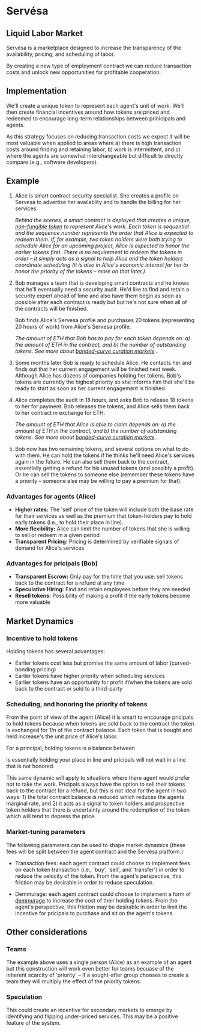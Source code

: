 # Servésa

## Liquid Labor Market

Servésa is a marketplace designed to increase the transparency of the availability, pricing, and scheduling of labor. 

By creating a new type of employment contract we can reduce transaction costs and unlock new opportunities for profitable cooperation.

## Implementation

We'll create a unique token to represent each agent's unit of work. We'll then create financial incentives around how tokens are priced and redeemed to encourage long-term relationships between prinicipals and agents.

As this strategy focuses on reducing transaction costs we expect it will be most valuable when applied to areas where a) there is high transaction costs around finding and retaining labor, b) work is intermittent, and c) where the agents are somewhat interchangeable but difficult to directly compare (e.g., software developers).

## Example

1.  Alice is smart contract security specialist. She creates a profile on Servesa to advertise her availablity and to handle the billing for her services.

    _Behind the scenes, a smart contract is deployed that creates a unique, [non-fungible token](https://hackernoon.com/an-overview-of-non-fungible-tokens-5f140c32a70a) to represent Alice's work. Each token is sequential and the sequence number represents the order that Alice is expected to redeem them. If, for example, two token holders were both trying to schedule Alice for an upcoming project, Alice is expected to honor the earlier tokens first. There is no requirement to redeem the tokens in order – it simply acts as a signal to help Alice and the token holders coordinate scheduling (it is also in Alice's economic interest for her to honor the priority of the tokens – more on that later.)_

2.  Bob manages a team that is developing smart contracts and he knows that he'll eventually need a security audit. He'd like to find and retain a security expert ahead of time and also have them begin as soon as possible after each contract is ready but but he's not sure when all of the contracts will be finished.

    Bob finds Alice's Servesa profile and purchases 20 tokens (representing 20 hours of work) from Alice's Servesa profile.

    _The amount of ETH that Bob has to pay for each token depends on: a) the amount of ETH in the contract, and b) the number of outstanding tokens. See more about [bonded-curve curation markets](https://medium.com/@simondlr/tokens-2-0-curved-token-bonding-in-curation-markets-1764a2e0bee5|) ._

3.  Some months later Bob is ready to schedule Alice. He contacts her and finds out that her current engagement will be finished next week. Although Alice has dozens of companies holding her tokens, Bob's tokens are currently the highest priority so she informs him that she'll be ready to start as soon as her current engagement is finished.

4.  Alice completes the audit in 18 hours, and asks Bob to release 18 tokens to her for payment. Bob releases the tokens, and Alice sells them back to her contract in exchange for ETH.

    _The amount of ETH that Alice is able to claim depends on: a) the amount of ETH in the contract, and b) the number of outstanding tokens. See more about [bonded-curve curation markets](https://medium.com/@simondlr/tokens-2-0-curved-token-bonding-in-curation-markets-1764a2e0bee5|) ._

5.  Bob now has two remaining tokens, and several options on what to do with them. He can hold the tokens if he thinks he'll need Alice's services again in the future. He can also sell them back to the contract, essentially getting a refund for his unused tokens (and possibly a profit). Or he can sell the tokens to someone else (remember these tokens have a priority – someone else may be willing to pay a premium for that).

### Advantages for agents (Alice)

- **Higher rates:** The 'sell' price of the token will include both the base rate for their services as well as the premium that token-holders pay to hold early tokens (i.e., to hold their place in line).
- **More flexibility:** Alice can limit the number of tokens that she is willing to sell or redeem in a given period
- **Transparent Pricing:** Pricing is determined by verifiable signals of demand for Alice's services

### Advantages for pricipals (Bob)

- **Transparent Escrow:** Only pay for the time that you use: sell tokens back to the contract for a refund at any time
- **Speculative Hiring:** Find and retain employees before they are needed
- **Resell tokens:** Possibility of making a profit if the early tokens become more valuable

## Market Dynamics

### Incentive to hold tokens

Holding tokens has several advantages:
- Earlier tokens cost less but promise the same amount of labor (curved-bonding pricing)
- Earlier tokens have higher priority when scheduling services
- Earlier tokens have an opportunity for profit if/when the tokens are sold back to the contract or sold to a third-party

### Scheduling, and honoring the priority of tokens

From the point of view of the agent (Alice) it is smart to encourage pricipals to hold tokens because when tokens are sold back to the contract the token is exchanged for 1/n of the contract balance. Each token that is bought and held increase's the unit price of Alice's labor.

For a principal, holding tokens is a balance between 

is essentially holding your place in line and pricipals will not wait in a line that is not honored.

This same dynamic will apply to situations where there agent would prefer not to take the work. Pricipals always have the option to sell their tokens back to the contract for a refund, but this is not ideal for the agent in two ways: 1) the total contract balance is reduced which reduces the agents marginal rate, and 2) it acts as a signal to token holders and prospective token holders that there is uncertainty around the redemption of the token which will tend to depress the price.

### Market-tuning parameters

The following parameters can be used to shape market dynamics (these fees will be split between the agent contract and the Servésa platform.)

*   Transaction fees: each agent contract could choose to implement fees on each token transaction (i.e., 'buy', 'sell', and 'transfer') in order to reduce the velocity of the token. From the agent's perspective, this friction may be desirable in order to reduce speculation.

*   Demmurage: each agent contract could choose to implement a form of [demmurage](https://en.wikipedia.org/wiki/Demurrage_(currency)) to increase the cost of their holding tokens. From the agent's perspective, this friction may be desirable in order to limit the incentive for pricipals to purchase and sit on the agent's tokens.

## Other considerations

### Teams

The example above uses a single person (Alice) as an example of an agent but this construction will work even better for teams becuase of the inherent scarcity of 'priority' – if a sought-after group chooses to create a team they will multiply the effect of the priority tokens.

### Speculation

This could create an incentive for secondary markets to emerge by identifying and flipping under-priced services. This may be a positive feature of the system.

